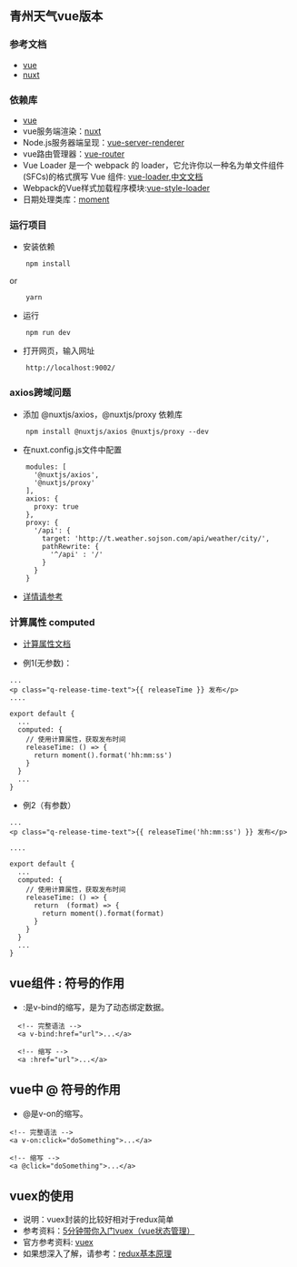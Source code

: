 ## 青州天气vue版本

### 参考文档
* [vue](https://cn.vuejs.org/v2/guide/)
* [nuxt](https://zh.nuxtjs.org/guide)

### 依赖库
* [vue](https://cn.vuejs.org/v2/guide/)
* vue服务端渲染：[nuxt](https://zh.nuxtjs.org/guide)
* Node.js服务器端呈现：[vue-server-renderer](https://github.com/vuejs/vue/tree/dev/packages/vue-server-renderer#readme)
* vue路由管理器：[vue-router](https://github.com/vuejs/vue-router#readme)
* Vue Loader 是一个 webpack 的 loader，它允许你以一种名为单文件组件 (SFCs)的格式撰写 Vue 组件: [vue-loader](https://github.com/vuejs/vue-loader),[中文文档](https://vue-loader.vuejs.org/zh/)
* Webpack的Vue样式加载程序模块:[vue-style-loader](https://github.com/vuejs/vue-style-loader#readme)
* 日期处理类库：[moment](http://momentjs.cn/)

### 运行项目

* 安装依赖

```
    npm install
```

or

```
    yarn
```

* 运行 

```
    npm run dev
```

* 打开网页，输入网址

```
    http://localhost:9002/
```

### axios跨域问题
* 添加 @nuxtjs/axios，@nuxtjs/proxy 依赖库
```
    npm install @nuxtjs/axios @nuxtjs/proxy --dev

```
* 在nuxt.config.js文件中配置

```
    modules: [
      '@nuxtjs/axios',
      '@nuxtjs/proxy'
    ],
    axios: {
      proxy: true
    },
    proxy: {
      '/api': {
        target: 'http://t.weather.sojson.com/api/weather/city/',
        pathRewrite: {
          '^/api' : '/'
        }
      }
    }
```

* [详情请参考](https://zh.nuxtjs.org/faq/http-proxy/)

### 计算属性 computed
* [计算属性文档](https://cn.vuejs.org/v2/guide/computed.html)

* 例1(无参数)：

```
...
<p class="q-release-time-text">{{ releaseTime }} 发布</p>
....

export default {
  ...
  computed: {
    // 使用计算属性，获取发布时间
    releaseTime: () => {
      return moment().format('hh:mm:ss')
    }
  }
  ...
}

```

* 例2（有参数）

```
...
<p class="q-release-time-text">{{ releaseTime('hh:mm:ss') }} 发布</p>

....

export default {
  ...
  computed: {
    // 使用计算属性，获取发布时间
    releaseTime: () => {
      return  (format) => {
        return moment().format(format)
      }
    }
  }
  ...
}
```

## vue组件 : 符号的作用

* :是v-bind的缩写，是为了动态绑定数据。

```
  <!-- 完整语法 -->
  <a v-bind:href="url">...</a>

  <!-- 缩写 -->
  <a :href="url">...</a>

```

## vue中 @ 符号的作用
* @是v-on的缩写。

```
<!-- 完整语法 -->
<a v-on:click="doSomething">...</a>

<!-- 缩写 -->
<a @click="doSomething">...</a>
```

## vuex的使用

* 说明：vuex封装的比较好相对于redux简单
* 参考资料：[5分钟带你入门vuex（vue状态管理）](https://baijiahao.baidu.com/s?id=1618794879569468435&wfr=spider&for=pc)
* 官方参考资料: [vuex](https://vuex.vuejs.org/zh/installation.html)
* 如果想深入了解，请参考：[redux基本原理](https://www.redux.org.cn/)
